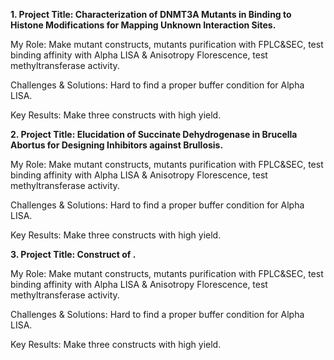**1. Project Title: Characterization of DNMT3A Mutants in Binding to Histone Modifications for Mapping Unknown Interaction Sites.**

My Role: Make mutant constructs, mutants purification with FPLC&SEC, test binding affinity with Alpha LISA & Anisotropy Florescence, test methyltransferase activity.

Challenges & Solutions: Hard to find a proper buffer condition for Alpha LISA.

Key Results: Make three constructs with high yield.

**2. Project Title: Elucidation of Succinate Dehydrogenase in Brucella Abortus for Designing Inhibitors against Brullosis.**

My Role: Make mutant constructs, mutants purification with FPLC&SEC, test binding affinity with Alpha LISA & Anisotropy Florescence, test methyltransferase activity.

Challenges & Solutions: Hard to find a proper buffer condition for Alpha LISA.

Key Results: Make three constructs with high yield.

**3. Project Title: Construct of .**

My Role: Make mutant constructs, mutants purification with FPLC&SEC, test binding affinity with Alpha LISA & Anisotropy Florescence, test methyltransferase activity.

Challenges & Solutions: Hard to find a proper buffer condition for Alpha LISA.

Key Results: Make three constructs with high yield.
